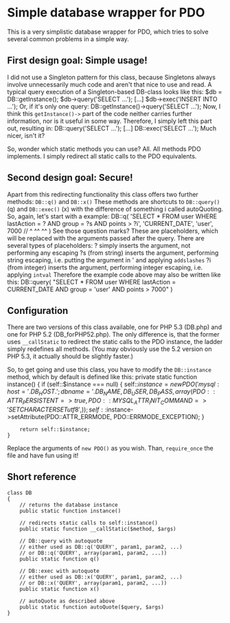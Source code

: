 Simple database wrapper for PDO
===============================

This is a very simplistic database wrapper for PDO, which tries
to solve several common problems in a simple way.

First design goal: Simple usage!
--------------------------------


I did not use a Singleton pattern for this class, because Singletons
always involve unnecessarily much code and aren't that nice to use and read.
A typical query execution of a Singleton-based DB-class looks like this:
	$db = DB::getInstance();
	$db->query('SELECT ...');
	[...]
	$db->exec('INSERT INTO ...');
Or, if it's only one query:
	DB::getInstance()->query('SELECT ...');
Now, I think this `getInstance()->` part of the code neither carries
further information, nor is it useful in some way. Therefore, I simply left
this part out, resulting in:
	DB::query('SELECT ...');
	[...]
	DB::exec('SELECT ...');
Much nicer, isn't it?

So, wonder which static methods you can use? All. All methods PDO implements.
I simply redirect all static calls to the PDO equivalents.

Second design goal: Secure!
---------------------------

Apart from this redirecting functionality this class offers two further methods:
`DB::q()` and `DB::x()`
These methods are shortcuts to `DB::query()` (q) and `DB::exec()` (x) with the difference of
something i called autoQuoting.
So, again, let's start with a example:
	DB::q(
		'SELECT * FROM user WHERE lastAction = ? AND group = ?s AND points > ?i',
		'CURRENT_DATE', 'user', 7000 //        ^             ^^               ^^
	)
See those question marks? These are placeholders, which will be replaced with the arguments
passed after the query. There are several types of placeholders:
? simply inserts the argument, not performing any escaping
?s (from string) inserts the argument, performing string escaping, i.e. putting the argument in ' and applying `addslashes`
?i (from integer) inserts the argument, performing integer escaping, i.e. applying `intval`
Therefore the example code above may also be written like this:
	DB::query(
		"SELECT * FROM user WHERE lastAction = CURRENT_DATE AND group = 'user' AND points > 7000"
	)

Configuration
-------------

There are two versions of this class available, one for PHP 5.3
(DB.php) and one for PHP 5.2 (DB_forPHP52.php). The only difference
is, that the former uses `__callStatic` to redirect the static calls
to the PDO instance, the ladder simply redefines all methods. (You may
obviously use the 5.2 version on PHP 5.3, it actually should be slightly
faster.)

So, to get going and use this class, you have to modify the
`DB::instance` method, which by default is defined like this:
	private static function instance() {
		if (self::$instance === null) {
			self::$instance = new PDO(
				'mysql:host='.DB_HOST.';dbname='.DB_NAME,
				DB_USER,
				DB_PASS,
				array(
					PDO::ATTR_PERSISTENT => true,
					PDO::MYSQL_ATTR_INIT_COMMAND => 'SET CHARACTER SET utf8',
				)
			);
			self::$instance->setAttribute(PDO::ATTR_ERRMODE, PDO::ERRMODE_EXCEPTION);
		}
		
		return self::$instance;
	}
Replace the arguments of `new PDO()` as you wish.
Than, `require_once` the file and have fun using it!

Short reference
---------------
	class DB
	{
		// returns the database instance
		public static function instance()
		
		// redirects static calls to self::instance()
		public static function __callStatic($method, $args)
		
		// DB::query with autoquote
		// either used as DB::q('QUERY', param1, param2, ...)
		// or DB::q('QUERY', array(param1, param2, ...))
		public static function q()
		
		// DB::exec with autoquote
		// either used as DB::x('QUERY', param1, param2, ...)
		// or DB::x('QUERY', array(param1, param2, ...))
		public static function x()
		
		// autoQuote as described above
		public static function autoQuote($query, $args)
	}